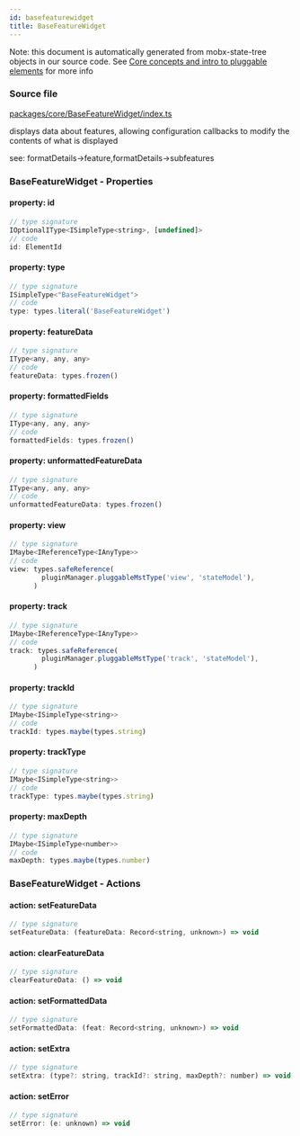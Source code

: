```yaml
---
id: basefeaturewidget
title: BaseFeatureWidget
---
```


Note: this document is automatically generated from mobx-state-tree objects in
our source code. See
[Core concepts and intro to pluggable elements](/docs/developer_guide/) for more
info

### Source file

[packages/core/BaseFeatureWidget/index.ts](https://github.com/GMOD/jbrowse-components/blob/main/packages/core/BaseFeatureWidget/index.ts)

displays data about features, allowing configuration callbacks to modify the
contents of what is displayed

see: formatDetails-\>feature,formatDetails-\>subfeatures

### BaseFeatureWidget - Properties

#### property: id

```js
// type signature
IOptionalIType<ISimpleType<string>, [undefined]>
// code
id: ElementId
```

#### property: type

```js
// type signature
ISimpleType<"BaseFeatureWidget">
// code
type: types.literal('BaseFeatureWidget')
```

#### property: featureData

```js
// type signature
IType<any, any, any>
// code
featureData: types.frozen()
```

#### property: formattedFields

```js
// type signature
IType<any, any, any>
// code
formattedFields: types.frozen()
```

#### property: unformattedFeatureData

```js
// type signature
IType<any, any, any>
// code
unformattedFeatureData: types.frozen()
```

#### property: view

```js
// type signature
IMaybe<IReferenceType<IAnyType>>
// code
view: types.safeReference(
        pluginManager.pluggableMstType('view', 'stateModel'),
      )
```

#### property: track

```js
// type signature
IMaybe<IReferenceType<IAnyType>>
// code
track: types.safeReference(
        pluginManager.pluggableMstType('track', 'stateModel'),
      )
```

#### property: trackId

```js
// type signature
IMaybe<ISimpleType<string>>
// code
trackId: types.maybe(types.string)
```

#### property: trackType

```js
// type signature
IMaybe<ISimpleType<string>>
// code
trackType: types.maybe(types.string)
```

#### property: maxDepth

```js
// type signature
IMaybe<ISimpleType<number>>
// code
maxDepth: types.maybe(types.number)
```

### BaseFeatureWidget - Actions

#### action: setFeatureData

```js
// type signature
setFeatureData: (featureData: Record<string, unknown>) => void
```

#### action: clearFeatureData

```js
// type signature
clearFeatureData: () => void
```

#### action: setFormattedData

```js
// type signature
setFormattedData: (feat: Record<string, unknown>) => void
```

#### action: setExtra

```js
// type signature
setExtra: (type?: string, trackId?: string, maxDepth?: number) => void
```

#### action: setError

```js
// type signature
setError: (e: unknown) => void
```
